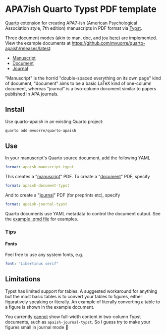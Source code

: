 # APA7ish Quarto Typst PDF template

[Quarto](https://quarto.org) extension for creating APA7-ish (American Psychological Association style, 7th edition) manuscripts in PDF format via [Typst](https://typst.app/docs).

Three document modes (akin to man, doc, and jou [here](https://mirror.lyrahosting.com/CTAN/macros/latex/contrib/apa7/apa7.pdf)) are implemented. View the example documents at <https://github.com/mvuorre/quarto-apaish/releases/latest>: 

- [Manuscript](https://github.com/mvuorre/quarto-apaish/releases/latest/download/example-manuscript.pdf)
- [Document](https://github.com/mvuorre/quarto-apaish/releases/latest/download/example-document.pdf)
- [Journal](https://github.com/mvuorre/quarto-apaish/releases/latest/download/example-journal.pdf)

"Manuscript" is the horrid "double-spaced everything on its own page" kind of document, "document" aims to be a basic LaTeX kind of one-column document, whereas "journal" is a two-column document similar to papers published in APA journals.

## Install

Use quarto-apaish in an existing Quarto project:

```bash
quarto add mvuorre/quarto-apaish
```

## Use

In your manuscript's Quarto source document, add the following YAML

```yaml
format: apaish-manuscript-typst
```

This creates a "[manuscript]((https://github.com/mvuorre/quarto-apaish/releases/latest/download/example-manuscript.pdf))" PDF. To create a "[document](https://github.com/mvuorre/quarto-apaish/releases/latest/download/example-document.pdf)" PDF, specify

```yaml
format: apaish-document-typst
```

And to create a "[journal](https://github.com/mvuorre/quarto-apaish/releases/latest/download/example-journal.pdf)" PDF (for preprints etc), specify

```yaml
format: apaish-journal-typst
```

Quarto documents use YAML metadata to control the document output. See the [example .qmd file](https://github.com/mvuorre/quarto-apaish/blob/main/example.qmd) for examples.

### Tips

#### Fonts

Feel free to use any system fonts, e.g.

```yaml
font: "Libertinus serif"
```

## Limitations

Typst has limited support for tables. A suggested workaround for anything but the most basic tables is to convert your tables to figures, either figuratively speaking or literally. An example of literally converting a table to a figure is shown in the example document.

You currently [cannot](https://github.com/typst/typst/issues/2360) show full-width content in two-column Typst documents, such as `apaish-journal-typst`. So I guess try to make your figures small in journal mode 🤷
